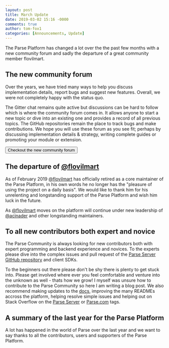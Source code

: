 ```yaml
---
layout: post
title: March Update
date: 2019-03-02 15:16 -0000
comments: true
author: tom-fox1
categories: [Announcements, Update]
---
```


The Parse Platform has changed a lot over the the past few months with a new community forum and sadly the departure of a great community member flovilmart.

<!-- more -->

## The new community forum

Over the years, we have tried many ways to help you discuss implementation details, report bugs and suggest new features. Overall, we were not completely happy with the status quo.

The Gitter chat remains quite active but discussions can be hard to follow which is where the community forum comes in. It allows anyone to start a new topic or dive into an existing one and provides a record of all previous topics. The GitHub repositories remain the place to track bugs and make contributions. We hope you will use these forum as you see fit; perhaps by discussing implementation details & strategy, writing complete guides or promoting your module or extension.

<a href="https://community.parseplatform.org" target="_blank"><button class="btn btn--outline">Checkout the new community forum</button></a>

## The departure of [@flovilmart](https://twitter.com/flovilmart)

As of February 2019 [@flovilmart](https://twitter.com/flovilmart) has officially retired as a core maintainer of the Parse Platform, in his own words he no longer has the "pleasure of using the project on a daily basis". We would like to thank him for his unrelenting and longstanding support of the Parse Platform and wish him luck in the future.

As [@flovilmart](https://twitter.com/flovilmart) moves on the platform will continue under new leadership of [@acinader](https://twitter.com/acinader) and other longstanding maintainers.

## To all new contributors both expert and novice

The Parse Community is always looking for new contributors both with expert programming and backend experience and novices. To the experts please dive into the complex issues and pull request of the [Parse Server GitHub repository](https://github.com/parse-community/parse-server) and client SDKs.

To the beginners out there please don't be shy there is plenty to get stuck into. Please get involved where ever you feel comfortable and venture into the unknown as well - thats how we grow! I myself was unsure how to contribute to the Parse Community so here I am writing a blog post. We also recommend making updates to the [docs](), improving the many READMEs accross the platform, helping resolve simple issues and helping out on Stack Overflow on the [Parse Server](https://stackoverflow.com/questions/tagged/parse-server) or [Parse.com](https://stackoverflow.com/questions/tagged/parse.com) tags.

## A summary of the last year for the Parse Platform

A lot has happened in the world of Parse over the last year and we want to say thanks to all the contributors, users and supporters of the Parse Platform.
